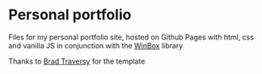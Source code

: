 # Personal portfolio

Files for my personal portfolio site, hosted on Github Pages with html, css and vanilla JS in conjunction with the [WinBox](https://github.com/nextapps-de/winbox) library

Thanks to [Brad Traversy](https://github.com/bradtraversy/terminal-landing-page) for the template